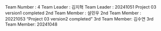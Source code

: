 Team Number : 4
Team Leader : 김지혁
Team Leader : 20241051
Project 03 version1 completed
2nd Team Member : 설민우
2nd Team Member : 20221053
“Project 03 version2 completed”
3rd Team Member: 김수연
3rd Team Member: 20241048
